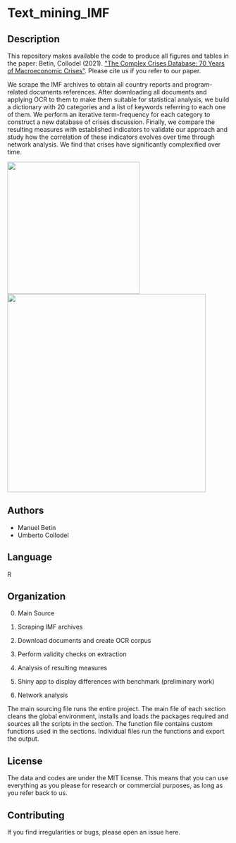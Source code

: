 # Text_mining_IMF


## Description

This repository makes available the code to produce all figures and tables in the paper: Betin, Collodel (2021). ["The Complex Crises Database: 70 Years of Macroeconomic Crises"](https://halshs.archives-ouvertes.fr/halshs-03268889/document).
Please cite us if you refer to our paper.

We scrape the IMF archives to obtain all country reports and program-related documents references. After downloading all documents and applying OCR to them to make them suitable for statistical analysis, we build a dictionary with 20 categories and a list of keywords referring to each one of them. We perform an iterative term-frequency for each category to construct a new database of crises discussion. Finally, we compare the resulting measures with established indicators to validate our approach and study how the correlation of these indicators evolves over time through network analysis. We find that crises have significantly complexified over time.

<p float="left">
  <img src="https://user-images.githubusercontent.com/33840988/166907404-9dfc2fd4-60ee-481a-a4b7-9661b068fe83.png" width="300" />
  <img src="https://user-images.githubusercontent.com/33840988/166907413-318e5fb7-e1b3-41eb-a6fb-fc8d7c3b2fb7.png" width="450" /> 
</p>


## Authors

- Manuel Betin
- Umberto Collodel

## Language

R


## Organization

0. Main Source

1. Scraping IMF archives

2. Download documents and create OCR corpus

3. Perform validity checks on extraction

4. Analysis of resulting measures

5. Shiny app to display differences with benchmark (preliminary work)

6. Network analysis


The main sourcing file runs the entire project.
The main file of each section cleans the global environment, installs and loads the packages required and sources all the scripts in the section. The function file contains custom functions used in the sections. Individual files run the functions and export the output.


## License

The data and codes are under the MIT license. This means that you can use everything as you please for research or commercial purposes, as long as you refer back to us.

## Contributing

If you find irregularities or bugs, please open an issue here.
